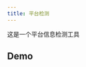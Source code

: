 ```yaml
---
title: 平台检测
---
```



这是一个平台信息检测工具

## Demo

<preview path="./demo/demo.vue" title="@niu-tools/browser/check" description="用于平台的判断"></preview>